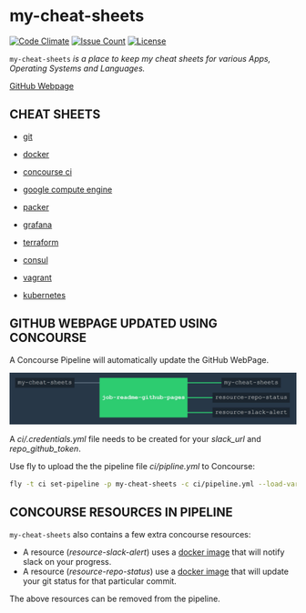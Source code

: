 # my-cheat-sheets

[![Code Climate](https://codeclimate.com/github/JeffDeCola/my-cheat-sheets/badges/gpa.svg)](https://codeclimate.com/github/JeffDeCola/my-cheat-sheets)
[![Issue Count](https://codeclimate.com/github/JeffDeCola/my-cheat-sheets/badges/issue_count.svg)](https://codeclimate.com/github/JeffDeCola/my-cheat-sheets/issues)
[![License](http://img.shields.io/:license-mit-blue.svg)](http://jeffdecola.mit-license.org)

`my-cheat-sheets` _is a place to keep my cheat sheets for various Apps,
Operating Systems and Languages._

[GitHub Webpage](https://jeffdecola.github.io/my-cheat-sheets/)

## CHEAT SHEETS

* [git](https://github.com/JeffDeCola/my-cheat-sheets/tree/master/git-cheat-sheet)

* [docker](https://github.com/JeffDeCola/my-cheat-sheets/tree/master/docker-cheat-sheet)

* [concourse ci](https://github.com/JeffDeCola/my-cheat-sheets/tree/master/concourse-ci-cheat-sheet)

* [google compute engine](https://github.com/JeffDeCola/my-cheat-sheets/tree/master/google-compute-engine-cheat-sheet)

* [packer](https://github.com/JeffDeCola/my-cheat-sheets/tree/master/packer-cheat-sheet)

* [grafana](https://github.com/JeffDeCola/my-cheat-sheets/tree/master/grafana-cheat-sheet)

* [terraform](https://github.com/JeffDeCola/my-cheat-sheets/tree/master/terraform-cheat-sheet)

* [consul](https://github.com/JeffDeCola/my-cheat-sheets/tree/master/consul-cheat-sheet)

* [vagrant](https://github.com/JeffDeCola/my-cheat-sheets/tree/master/vagrant-cheat-sheet)

* [kubernetes](https://github.com/JeffDeCola/my-cheat-sheets/tree/master/kuberbetes-cheat-sheet)

## GITHUB WEBPAGE UPDATED USING CONCOURSE

A Concourse Pipeline will automatically update the GitHub WebPage.

![IMAGE - my-cheat-sheets concourse ci piepline - IMAGE](docs/pics/my-cheat-sheets-pipeline.jpg)

A _ci/.credentials.yml_ file needs to be created for your _slack_url_ and _repo_github_token_.

Use fly to upload the the pipeline file _ci/pipline.yml_ to Concourse:

```bash
fly -t ci set-pipeline -p my-cheat-sheets -c ci/pipeline.yml --load-vars-from ci/.credentials.yml
```

## CONCOURSE RESOURCES IN PIPELINE

`my-cheat-sheets` also contains a few extra concourse resources:

* A resource (_resource-slack-alert_) uses a [docker image](https://hub.docker.com/r/cfcommunity/slack-notification-resource)
  that will notify slack on your progress.
* A resource (_resource-repo-status_) use a [docker image](https://hub.docker.com/r/dpb587/github-status-resource)
  that will update your git status for that particular commit.

The above resources can be removed from the pipeline.
